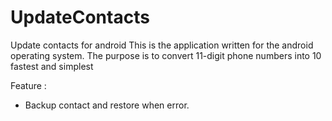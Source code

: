 # UpdateContacts
Update contacts for android
This is the application written for the android operating system.
The purpose is to convert 11-digit phone numbers into 10 fastest and simplest

Feature :
 + Backup contact and restore when error.
